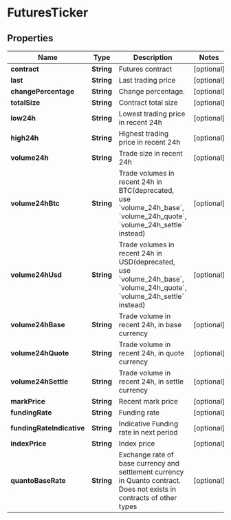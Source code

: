 
# FuturesTicker

## Properties

Name | Type | Description | Notes
------------ | ------------- | ------------- | -------------
**contract** | **String** | Futures contract |  [optional]
**last** | **String** | Last trading price |  [optional]
**changePercentage** | **String** | Change percentage. |  [optional]
**totalSize** | **String** | Contract total size |  [optional]
**low24h** | **String** | Lowest trading price in recent 24h |  [optional]
**high24h** | **String** | Highest trading price in recent 24h |  [optional]
**volume24h** | **String** | Trade size in recent 24h |  [optional]
**volume24hBtc** | **String** | Trade volumes in recent 24h in BTC(deprecated, use &#x60;volume_24h_base&#x60;, &#x60;volume_24h_quote&#x60;, &#x60;volume_24h_settle&#x60; instead) |  [optional]
**volume24hUsd** | **String** | Trade volumes in recent 24h in USD(deprecated, use &#x60;volume_24h_base&#x60;, &#x60;volume_24h_quote&#x60;, &#x60;volume_24h_settle&#x60; instead) |  [optional]
**volume24hBase** | **String** | Trade volume in recent 24h, in base currency |  [optional]
**volume24hQuote** | **String** | Trade volume in recent 24h, in quote currency |  [optional]
**volume24hSettle** | **String** | Trade volume in recent 24h, in settle currency |  [optional]
**markPrice** | **String** | Recent mark price |  [optional]
**fundingRate** | **String** | Funding rate |  [optional]
**fundingRateIndicative** | **String** | Indicative Funding rate in next period |  [optional]
**indexPrice** | **String** | Index price |  [optional]
**quantoBaseRate** | **String** | Exchange rate of base currency and settlement currency in Quanto contract. Does not exists in contracts of other types |  [optional]

